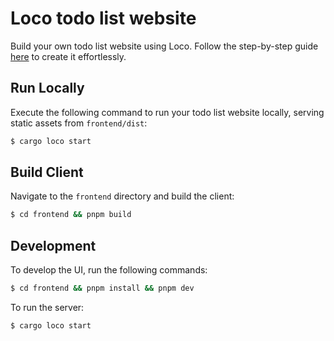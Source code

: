 # Loco todo list website

Build your own todo list website using Loco. Follow the step-by-step guide [here](<(https://loco.rs/blog/frontend-website/)>) to create it effortlessly.

## Run Locally

Execute the following command to run your todo list website locally, serving static assets from `frontend/dist`:

```sh
$ cargo loco start
```

## Build Client

Navigate to the `frontend` directory and build the client:

```sh
$ cd frontend && pnpm build
```

## Development

To develop the UI, run the following commands:

```sh
$ cd frontend && pnpm install && pnpm dev
```

To run the server:

```sh
$ cargo loco start
```
